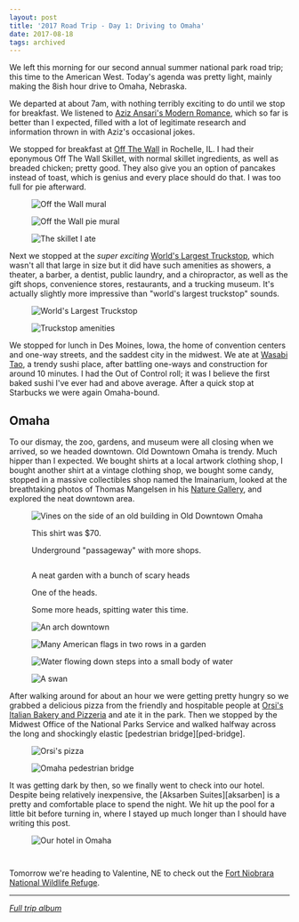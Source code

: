 ```yaml
---
layout: post
title: '2017 Road Trip - Day 1: Driving to Omaha'
date: 2017-08-18
tags: archived
---
```


We left this morning for our second annual summer national park road trip; this time to the American West. Today's agenda was pretty light, mainly making the 8ish hour drive to Omaha, Nebraska.

We departed at about 7am, with nothing terribly exciting to do until we stop for breakfast. We listened to [Aziz Ansari's Modern Romance][modern-romance], which so far is better than I expected, filled with a lot of legitimate research and information thrown in with Aziz's occasional jokes.

We stopped for breakfast at [Off The Wall][off-the-wall] in Rochelle, IL. I had their eponymous Off The Wall Skillet, with normal skillet ingredients, as well as breaded chicken; pretty good. They also give you an option of pancakes instead of toast, which is genius and every place should do that. I was too full for pie afterward.

<div class="carousel">
	<figure>
		<img alt="Off the Wall mural" src="../off-the-wall.jpg" />
	</figure>
	<figure>
		<img alt="Off the Wall pie mural" src="../off-the-wall-pie.jpg" />
	</figure>
	<figure>
		<img alt="The skillet I ate" src="../off-the-wall-skillet.jpg" />
	</figure>
</div>

Next we stopped at the _super exciting_ [World's Largest Truckstop][truckstop], which wasn't all that large in size but it did have such amenities as showers, a theater, a barber, a dentist, public laundry, and a chiropractor, as well as the gift shops, convenience stores, restaurants, and a trucking museum. It's actually slightly more impressive than "world's largest truckstop" sounds.

<div class="carousel">
	<figure>
		<img alt="World's Largest Truckstop" src="../truckstop.jpg" />
	</figure>
	<figure>
		<img alt="Truckstop amenities" src="../truckstop-amenities.jpg" />
	</figure>
</div>

We stopped for lunch in Des Moines, Iowa, the home of convention centers and one-way streets, and the saddest city in the midwest. We ate at [Wasabi Tao][wasabi], a trendy sushi place, after battling one-ways and construction for around 10 minutes. I had the Out of Control roll; it was I believe the first baked sushi I've ever had and above average. After a quick stop at Starbucks we were again Omaha-bound.

## Omaha

To our dismay, the zoo, gardens, and museum were all closing when we arrived, so we headed downtown. Old Downtown Omaha is trendy. Much hipper than I expected. We bought shirts at a local artwork clothing shop, I bought another shirt at a vintage clothing shop, we bought some candy, stopped in a massive collectibles shop named the Imainarium, looked at the breathtaking photos of Thomas Mangelsen in his [Nature Gallery][mangelsen], and explored the neat downtown area.

<div class="carousel">
	<figure>
		<img alt="Vines on the side of an old building in Old Downtown Omaha" src="../omaha-1.jpg" />
	</figure>
	<figure>
		<img alt="" src="../omaha-2.jpg" />
		<figcaption>
			This shirt was $70.
		</figcaption>
	</figure>
	<figure>
		<img alt="" src="../omaha-3.jpg" />
		<figcaption>
			Underground "passageway" with more shops.
		</figcaption>
	</figure>
	<figure>
		<img alt="" src="../omaha-4.jpg" />
	</figure>
	<figure>
		<img alt="" src="../omaha-5.jpg" />
		<figcaption>
			A neat garden with a bunch of scary heads
		</figcaption>
	</figure>
	<figure>
		<img alt="" src="../omaha-6.jpg" />
		<figcaption>
			One of the heads.
		</figcaption>
	</figure>
	<figure>
		<img alt="" src="../omaha-7.jpg" />
		<figcaption>
			Some more heads, spitting water this time.
		</figcaption>
	</figure>
	<figure>
		<img alt="An arch downtown" src="../omaha-8.jpg" />
	</figure>
	<figure>
		<img alt="Many American flags in two rows in a garden" src="../omaha-9.jpg" />
	</figure>
	<figure>
		<img alt="Water flowing down steps into a small body of water" src="../omaha-10.jpg" />
	</figure>
	<figure>
		<img alt="A swan" src="../omaha-11.jpg" />
	</figure>
</div>

After walking around for about an hour we were getting pretty hungry so we grabbed a delicious pizza from the friendly and hospitable people at [Orsi's Italian Bakery and Pizzeria][orsis] and ate it in the park. Then we stopped by the Midwest Office of the National Parks Service and walked halfway across the long and shockingly elastic [pedestrian bridge][ped-bridge].

<div class="carousel">
	<figure>
		<img alt="Orsi's pizza" src="../orsis-pizza.jpg" />
	</figure>
	<figure>
		<img alt="Omaha pedestrian bridge" src="../omaha-ped-bridge.jpg" />
	</figure>
</div>

It was getting dark by then, so we finally went to check into our hotel. Despite being relatively inexpensive, the [Aksarben Suites][aksarben] is a pretty and comfortable place to spend the night. We hit up the pool for a little bit before turning in, where I stayed up much longer than I should have writing this post.

<div class="carousel">
	<figure>
		<img alt="Our hotel in Omaha" src="../aksarben-1.jpg" />
	</figure>
	<figure>
		<img alt="" src="../aksarben-2.jpg" />
	</figure>
	<figure>
		<img alt="" src="../aksarben-3.jpg" />
	</figure>
</div>

Tomorrow we're heading to Valentine, NE to check out the [Fort Niobrara National Wildlife Refuge][niobrara].

---

[_Full trip album_][photos]

[modern-romance]: https://www.audible.com/pd/Nonfiction/Modern-Romance-Audiobook/B00UKEQK82
[off-the-wall]: http://www.offthewallcafe.com/
[truckstop]: https://iowa80truckstop.com/
[wasabi]: http://www.wasabidsm.com/
[mangelsen]: http://www.mangelsen.com/
[orsis]: http://orsibakery.com/
[valentine]: https://visitvalentine.org/
[niobrara]: https://www.fws.gov/refuge/fort_niobrara/
[photos]: https://goo.gl/photos/s6D4FYv8uWmbNhiT8

